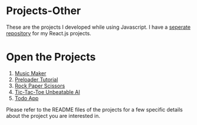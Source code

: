 # Projects-Other

These are the projects I developed while using Javascript. I have a [seperate repository](https://github.com/ashish-agr/Projects-React) for my React.js projects.

# Open the Projects

1. [Music Maker](https://ashish-agr.github.io/Projects-Other/Music%20Maker/)<br>
2. [Preloader Tutorial](https://ashish-agr.github.io/Projects-Other/Preloader%20Tutorial/)<br>
3. [Rock Paper Scissors](https://ashish-agr.github.io/Projects-Other/Rock%20Paper%20Scissors/)<br>
4. [Tic-Tac-Toe Unbeatable AI](https://ashish-agr.github.io/Projects-Other/Tic-Tac-Toe%20Unbeatable%20AI/tictactoe.html)<br>
5. [Todo App](https://ashish-agr.github.io/Projects-Other/Todo%20App/)<br>

Please refer to the README files of the projects for a few specific details about the project you are interested in.

